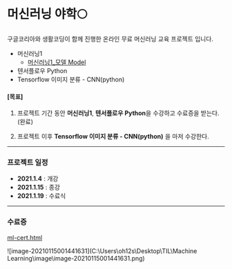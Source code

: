 # 머신러닝 야학🌕

구글코리아와 생활코딩이 함께 진행한 온라인 무료 머신러닝 교육 프로젝트 입니다.

- 머신러닝1
  - [머신러닝1_모델 Model]()
- 텐서플로우 Python
- Tensorflow 이미지 분류 - CNN(python)



#### [목표]

1. 프로젝트 기간 동안 **머신러닝1**, **텐서플로우 Python**을 수강하고 수료증을 받는다. (완료)

1. 프로젝트 이후 **Tensorflow 이미지 분류 - CNN(python)** 을 마저 수강한다.

---

### 프로젝트 일정

- **2021.1.4** : 개강
- **2021.1.15** : 종강
- **2021.1.19** : 수료식

---

### 수료증

[ml-cert.html](ml-cert.html)

![image-20210115001441631](C:\Users\oh12s\Desktop\TIL\Machine Learning\image\image-20210115001441631.png)
